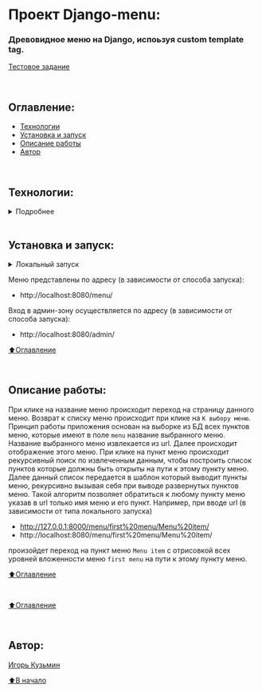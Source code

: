 # Проект Django-menu: 

### Древовидное меню на Django, испоьзуя custom template tag.

[Тестовое задание](https://docs.google.com/document/d/1XTnbcXhejyGB-I2cHRiiSZqI3ElHzqDJeetwHkJbTa8/edit?pli=1)

<br>

## Оглавление:
- [Технологии](#технологии)
- [Установка и запуск](#установка-и-запуск)
- [Описание работы](#описание-работы)
- [Автор](#автор)

<br>

## Технологии:

<details><summary>Подробнее</summary>

Python 3.12, 
Django 5.0. 
Postgress 15.0, 
Nginx 1.22.1


[⬆️Оглавление](#оглавление)
</details>

<br>

## Установка и запуск:
<details><summary>Локальный запуск</summary> 

**!!! Для пользователей Windows обязательно выполнить команду:** 
```bash
git config --global core.autocrlf false
```
иначе файл start.sh при клонировании будет бракован.

1. Клонируйте репозиторий с GitHub:
```bash
git clone https://github.com/Ingv4r/Django_menu.git && \
cd Django_menu && \
nano .env
```
2. Создайте в корневой директории проекта .env-файл:
```
cd tree_menu
nano .env
```
И заполните его по примеру:
```.env
SECRET_KEY=SECRET
DB_ENGINE=django.db.backends.postgresql
#POSTGRES_USER=postgres
#POSTGRES_PASSWORD=PASSWORD
#POSTGRES_DB=tree_menu
#DB_NAME=tree_menu
#DB_HOST=db
#DB_PORT=5432
```
<details><summary>Локальный запуск: Django/SQLite3</summary>

2. Создайте и активируйте виртуальное окружение:
   * Если у вас Linux/macOS
   ```bash
    python -m venv venv && source venv/bin/activate
   ```
   * Если у вас Windows
   ```bash
    python -m venv venv && source venv/Scripts/activate
   ```

3. Установите в виртуальное окружение все необходимые зависимости из файла **requirements.txt**:
```bash
python -m pip install --upgrade pip && pip install -r requirements.txt
```

4. Выполните миграции, создание суперюзера и запустите приложение вручуню или просто выполните команду start.sh:
```bash
chmod +x start.sh && \
./start.sh
```
Затем
```bash
python tree_menu/manage.py runserver
```
ИЛИ вручуную
```bash
python tree_menu/manage.py makemigrations && \
python tree_menu/manage.py migrate && \
python tree_menu/manage.py create_superuser && \
python tree_menu/manage.py runserver
```

Сервер запустится локально по адресу `http://127.0.0.1:8000/`

5. Остановить приложение можно комбинацией клавиш Ctl-C.
<h1></h1>
 </details>

<details><summary>Локальный запуск: Docker Compose/PostgreSQL</summary>

2. Раскоментируйте .env-файл и из корневой директории проекта выполните команду:
```bash
docker compose -f infra/docker-compose.yml up -d --build
```
Проект будет развернут в трех docker-контейнерах (db, web, nginx) по адресу `http://localhost:8080`.

3. Остановить docker и удалить контейнеры можно командой из корневой директории проекта:
```bash
docker compose -f infra/docker-compose.yml down
```
</details><h1></h1></details>

Меню представлены по адресу (в зависимости от способа запуска):
  - http://localhost:8080/menu/

Вход в админ-зону осуществляется по адресу (в зависимости от способа запуска):
  - http://localhost:8080/admin/

[⬆️Оглавление](#оглавление)

<br>

## Описание работы:

При клике на название меню происходит переход на страницу данного меню. Возврат к списку меню происходит при клике на `К выбору меню`.
Принцип работы приложения основан на выборке из БД всех пунктов меню, которые имеют в поле `menu` название выбранного меню. Название выбранного меню извлекается из url. Далее происходит отображение этого меню. При клике на пункт меню происходит рекурсивный поиск по извлеченным данным, чтобы построить список пунктов которые должны быть открыты на пути к этому пункту меню. Далее данный список передается в шаблон который выводит пункты меню, рекурсивно вызывая себя при выводе развернутых пунктов меню. Такой алгоритм позволяет обратиться к любому пункту меню указав в url только имя меню и его пункт. Например, при вводе url (в зависимости от типа локального запуска)

  - http://127.0.0.1:8000/menu/first%20menu/Menu%20item/
  - http://localhost:8080/menu/first%20menu/Menu%20item/


произойдет переход на пункт меню `Menu item` с отрисовкой всех уровней вложенности меню `first menu` на пути к этому пункту меню.


[⬆️Оглавление](#оглавление)

<br>

[⬆️Оглавление](#оглавление)

<br>

## Автор:
[Игорь Кузьмин](https://github.com/Ingv4r)

[⬆️В начало](#Проект)
